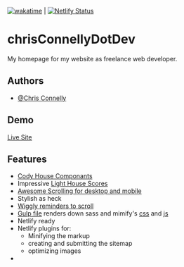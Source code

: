 
[![wakatime](https://wakatime.com/badge/github/teamallnighter/chrisConnellyDotDev2022.svg)](https://wakatime.com/badge/github/teamallnighter/chrisConnellyDotDev2022) | [![Netlify Status](https://api.netlify.com/api/v1/badges/6b48283d-0744-4386-b024-99b8e2691a9f/deploy-status)](https://app.netlify.com/sites/chrisconnellydev2022/deploys)

# chrisConnellyDotDev

My homepage for my website as freelance web developer.

## Authors

- [@Chris Connelly](https://www.github.com/teamallnighter)

## Demo

[Live Site](https://chrisconnelly.dev)


## Features

- [Cody House Componants](https://codyhouse.co/)
- Impressive [Light House Scores](https://raw.githubusercontent.com/teamallnighter/chrisConnellyDotDev2022/main/chrisconnelly.dev-recentlighthouse.json)
- [Awesome Scrolling for desktop and mobile](https://raw.githubusercontent.com/teamallnighter/chrisConnellyDotDev2022/main/main/assets/js/scroll.js)
- Stylish as heck
- [Wiggly reminders to scroll](https://raw.githubusercontent.com/teamallnighter/chrisConnellyDotDev2022/main/main/assets/js/wiggle.js)
- [Gulp file](https://raw.githubusercontent.com/teamallnighter/chrisConnellyDotDev2022/main/gulpfile.js) renders down sass and mimify's [css](https://raw.githubusercontent.com/teamallnighter/chrisConnellyDotDev2022/main/public/assets/css/style.min.css) and [js](https://raw.githubusercontent.com/teamallnighter/chrisConnellyDotDev2022/main/public/assets/js/scripts.min.js)
- Netlify ready
- Netlify plugins for:
    - Minifying the markup
    - creating and submitting the sitemap
    - optimizing images
-